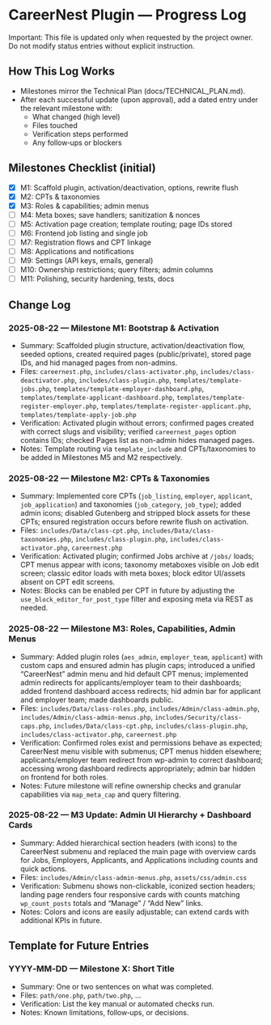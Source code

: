 # CareerNest Plugin — Progress Log

Important: This file is updated only when requested by the project owner. Do not modify status entries without explicit instruction.

## How This Log Works

- Milestones mirror the Technical Plan (docs/TECHNICAL_PLAN.md).
- After each successful update (upon approval), add a dated entry under the relevant milestone with:
  - What changed (high level)
  - Files touched
  - Verification steps performed
  - Any follow‑ups or blockers

## Milestones Checklist (initial)

- [x] M1: Scaffold plugin, activation/deactivation, options, rewrite flush
- [x] M2: CPTs & taxonomies
- [x] M3: Roles & capabilities; admin menus
- [ ] M4: Meta boxes; save handlers; sanitization & nonces
- [ ] M5: Activation page creation; template routing; page IDs stored
- [ ] M6: Frontend job listing and single job
- [ ] M7: Registration flows and CPT linkage
- [ ] M8: Applications and notifications
- [ ] M9: Settings (API keys, emails, general)
- [ ] M10: Ownership restrictions; query filters; admin columns
- [ ] M11: Polishing, security hardening, tests, docs

## Change Log

### 2025-08-22 — Milestone M1: Bootstrap & Activation

- Summary: Scaffolded plugin structure, activation/deactivation flow, seeded options, created required pages (public/private), stored page IDs, and hid managed pages from non-admins.
- Files: `careernest.php`, `includes/class-activator.php`, `includes/class-deactivator.php`, `includes/class-plugin.php`, `templates/template-jobs.php`, `templates/template-employer-dashboard.php`, `templates/template-applicant-dashboard.php`, `templates/template-register-employer.php`, `templates/template-register-applicant.php`, `templates/template-apply-job.php`
- Verification: Activated plugin without errors; confirmed pages created with correct slugs and visibility; verified `careernest_pages` option contains IDs; checked Pages list as non-admin hides managed pages.
- Notes: Template routing via `template_include` and CPTs/taxonomies to be added in Milestones M5 and M2 respectively.

### 2025-08-22 — Milestone M2: CPTs & Taxonomies

- Summary: Implemented core CPTs (`job_listing`, `employer`, `applicant`, `job_application`) and taxonomies (`job_category`, `job_type`); added admin icons; disabled Gutenberg and stripped block assets for these CPTs; ensured registration occurs before rewrite flush on activation.
- Files: `includes/Data/class-cpt.php`, `includes/Data/class-taxonomies.php`, `includes/class-plugin.php`, `includes/class-activator.php`, `careernest.php`
- Verification: Activated plugin; confirmed Jobs archive at `/jobs/` loads; CPT menus appear with icons; taxonomy metaboxes visible on Job edit screen; classic editor loads with meta boxes; block editor UI/assets absent on CPT edit screens.
- Notes: Blocks can be enabled per CPT in future by adjusting the `use_block_editor_for_post_type` filter and exposing meta via REST as needed.

### 2025-08-22 — Milestone M3: Roles, Capabilities, Admin Menus

- Summary: Added plugin roles (`aes_admin`, `employer_team`, `applicant`) with custom caps and ensured admin has plugin caps; introduced a unified “CareerNest” admin menu and hid default CPT menus; implemented admin redirects for applicants/employer team to their dashboards; added frontend dashboard access redirects; hid admin bar for applicant and employer team; made dashboards public.
- Files: `includes/Data/class-roles.php`, `includes/Admin/class-admin.php`, `includes/Admin/class-admin-menus.php`, `includes/Security/class-caps.php`, `includes/Data/class-cpt.php`, `includes/class-plugin.php`, `includes/class-activator.php`, `careernest.php`
- Verification: Confirmed roles exist and permissions behave as expected; CareerNest menu visible with submenus; CPT menus hidden elsewhere; applicants/employer team redirect from wp-admin to correct dashboard; accessing wrong dashboard redirects appropriately; admin bar hidden on frontend for both roles.
- Notes: Future milestone will refine ownership checks and granular capabilities via `map_meta_cap` and query filtering.

### 2025-08-22 — M3 Update: Admin UI Hierarchy + Dashboard Cards

- Summary: Added hierarchical section headers (with icons) to the CareerNest submenu and replaced the main page with overview cards for Jobs, Employers, Applicants, and Applications including counts and quick actions.
- Files: `includes/Admin/class-admin-menus.php`, `assets/css/admin.css`
- Verification: Submenu shows non-clickable, iconized section headers; landing page renders four responsive cards with counts matching `wp_count_posts` totals and “Manage” / “Add New” links.
- Notes: Colors and icons are easily adjustable; can extend cards with additional KPIs in future.

## Template for Future Entries

### YYYY‑MM‑DD — Milestone X: Short Title

- Summary: One or two sentences on what was completed.
- Files: `path/one.php`, `path/two.php`, ...
- Verification: List the key manual or automated checks run.
- Notes: Known limitations, follow‑ups, or decisions.
